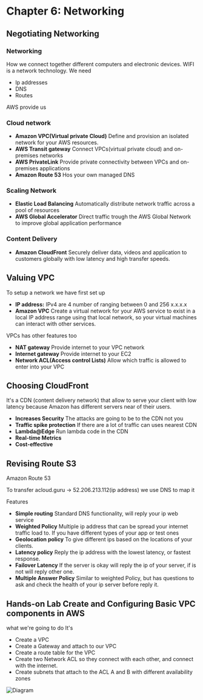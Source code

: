 # Chapter 6: Networking

## Negotiating Networking

### Networking

How we connect together different computers and electronic devices. WIFI is a network technology.
We need
- Ip addresses
- DNS
- Routes

AWS provide us

### Cloud network

- **Amazon VPC(Virtual private Cloud)** Define and provision an isolated network for your AWS resources.
- **AWS Transit gateway** Connect VPCs(virtual private cloud) and on-premises networks
- **AWS PrivateLink** Provide private connectivity between VPCs and on-premises applications
- **Amazon Route 53** Hos your own managed DNS

### Scaling Network
- **Elastic Load Balancing** Automatically distribute network traffic across a pool of resources
- **AWS Global Accelerator** Direct traffic trough the AWS Global Network to improve global application performance

### Content Delivery
- **Amazon CloudFront** Securely deliver data, videos and application to customers globally with low latency and high transfer speeds.

## Valuing VPC

To setup a network we have first set up 

- **IP address:** IPv4 are 4 number of ranging between 0 and 256 x.x.x.x
- **Amazon VPC** Create a virtual network for your AWS service to exist in a local IP address range using that local network, so your virtual machines can interact with other services.

VPCs has other features too
- **NAT gateway** Provide internet to your VPC network
- **Internet gateway** Provide internet to your EC2 
- **Network ACL(Access control Lists)** Allow which traffic is allowed to enter into your VPC 

## Choosing CloudFront

It's a CDN (content delivery network) that allow to serve your client with low latency because Amazon has different servers near of their users.

- **Increases Security** The attacks are going to be to the CDN not you
- **Traffic spike protection** If there are a lot of traffic can uses nearest CDN
- **Lambda@Edge** Run lambda code in the CDN
- **Real-time Metrics** 
- **Cost-effective**


## Revising Route S3

Amazon Route 53

To transfer acloud.guru -> 52.206.213.112(ip address) we use DNS to map it

Features

- **Simple routing** Standard DNS functionality, will reply your ip web service
- **Weighted Policy** Multiple ip address that can be spread your internet traffic load to. If you have different types of your app or test ones
- **Geolocation policy** To give different ips based on the locations of your clients.
- **Latency policy** Reply the ip address with the lowest latency, or fastest response.
- **Failover Latency** If the server is okay will reply the ip of your server, if is not will reply other one.
- **Multiple Answer Policy** Similar to weighted Policy, but has questions to ask and check the health of your ip server before reply it.



## Hands-on Lab Create and Configuring Basic VPC components in AWS

what we're going to do It's 

- Create a VPC
- Create a Gateway and attach to our VPC
- Create a route table for the VPC
- Create two Network ACL so they connect with each other, and connect with the internet.
- Create subnets that attach to the ACL A and B with different availability zones 

![Diagram](https://labkeep-assets-production.s3.amazonaws.com/u26c8yzaiphhks2dtwpwsjkvkc34?response-content-disposition=inline%3B%20filename%3D%22AWS_Essentials_VPC_Learning_Activity.png%22%3B%20filename%2A%3DUTF-8%27%27AWS_Essentials_VPC_Learning_Activity.png&response-content-type=image%2Fpng&X-Amz-Algorithm=AWS4-HMAC-SHA256&X-Amz-Credential=ASIAVKPCGNLN74KACTOK%2F20221118%2Fus-east-1%2Fs3%2Faws4_request&X-Amz-Date=20221118T211829Z&X-Amz-Expires=14400&X-Amz-Security-Token=IQoJb3JpZ2luX2VjEEUaCXVzLWVhc3QtMSJHMEUCIQCZutEREYxxHFJaX0vLtKTeZfsp6iWdKRH5GE6tb9riGQIgNS0s5dbFN9Dbj5dJrSCLdISjx1y1YDh630CcCBtb0F8qgwQIThACGgwzNjYwODM0Njc5OTUiDFFazIMBQIzTgLsTRCrgA%2BD%2BB6pnegoAtRQDwwKQ3%2Ffil5%2Bbys7TIArJ4ymhufId5IuqfvuHk8igZlbasAEJwXL9FyCDqETkvDHvqOXZLrQOkMTgJtx0a8UrZqjUVrjvC20lUW%2FWeeP8nHbNGPYFDiaLfJXp2kx29yswH7%2BB2pJo2t0m%2FvLe1riFLkfFCVAoV2wleNPwmVZMlnMmx%2BGl2oZmBr9ADHz8mFU8N9DZ7qX3z2eiGbt1H54aoU2oVBaNbFViJgIGkoJ74tVEUMN69WJXeW%2FNZZ70OyPfnYTNdZDA5TQfTp5RoaCDI5CANhkUa8Q7wRGjw4YuPUwAJDfPzfyb8pADX3r2G7Hq0OHgWB8GoiT4O71DDzz%2Ba5zmlQRUj9WXST%2B1jBdL2eVBT3SzmZvOHtvCrEhBKVl2UrR6EHA7gbnKcX2wzEwIqBks4tqMBGGZ0PZhWgSUCK5pgKTDUyaY%2BCL2UYG3uHWTG%2F%2BpohlISWR4yq3HIQUrLW3HGFINLM2LlF2MeONp9GsLs6BPX22v9v136BDpPstLuKyXYltNQKQ8A7ln%2BvkxDq7FHNmJJ8gNsb4EqFGLeSoeJbVBGMRYgNcuU6Qi366YOAghqBAgUiXdSEaqaRcLmVjue8cxTHZ3Z7D4JsG%2B8MgMg9XKFzDH19%2BbBjqlAVAwdK545Fh6fNfTOIkgBoDjZIidosQLh0VR%2B0Ll6nWJsr2XJKOhlLRNAWSzRyXhpvXRaQaNXjkqZRCgRkOODYi2%2B%2FlNslj3%2FT9LAC6142gxzWZVlVfDDOgG6Y2KmUVnmsKWquL%2BODeJu6pzZqzNjru0bLgmcCC7SYSr71weFW3iiVy0XPbZUGrtjfaV5gTFL147q0jeRsTOKwJSd6LUXsoV6BHxZQ%3D%3D&X-Amz-SignedHeaders=host&X-Amz-Signature=2fd79a446bcf018c63a4ddff0d1623137c12e32125637269b7b0165974b24384)